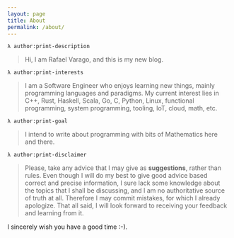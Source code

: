```yaml
---
layout: page
title: About
permalink: /about/
---
```


`λ author:print-description`

> Hi, I am Rafael Varago, and this is my new blog.

`λ author:print-interests`

> I am a Software Engineer who enjoys learning new things, mainly programming languages and paradigms. My current interest lies in C++, Rust, Haskell, Scala, Go, C, Python, Linux, functional programming, system programming, tooling, IoT, cloud, math, etc.

`λ author:print-goal`

> I intend to write about programming with bits of Mathematics here and there.

`λ author:print-disclaimer`

> Please, take any advice that I may give as **suggestions**, rather than rules.
> Even though I will do my best to give good advice based correct and precise information, I sure lack some knowledge about the topics that I shall be discussing, and I am no authoritative source of truth at all. Therefore I may commit mistakes, for which I already apologize.
> That all said, I will look forward to receiving your feedback and learning from it.

I sincerely wish you have a good time :-).